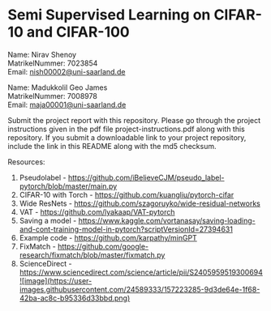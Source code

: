 # Semi Supervised Learning on CIFAR-10 and CIFAR-100
Name: Nirav Shenoy <br>
MatrikelNummer: 7023854 <br>
Email: nish00002@uni-saarland.de <br>
  
Name: Madukkolil Geo James <br>
MatrikelNummer: 7008978 <br>
Email: maja00001@uni-saarland.de <br>

Submit the project report with this repository.
Please go through the project instructions given in the pdf file
project-instructions.pdf along with this repository. If you submit a 
downloadable link to your project repository, include the link in this
README along with the md5 checksum.

Resources:
1. Pseudolabel - https://github.com/iBelieveCJM/pseudo_label-pytorch/blob/master/main.py
2. CIFAR-10 with Torch - https://github.com/kuangliu/pytorch-cifar
3. Wide ResNets - https://github.com/szagoruyko/wide-residual-networks
4. VAT - https://github.com/lyakaap/VAT-pytorch
5. Saving a model - https://www.kaggle.com/vortanasay/saving-loading-and-cont-training-model-in-pytorch?scriptVersionId=27394631
6. Example code - https://github.com/karpathy/minGPT
7. FixMatch - https://github.com/google-research/fixmatch/blob/master/fixmatch.py
8. ScienceDirect - https://www.sciencedirect.com/science/article/pii/S2405959519300694![image](https://user-images.githubusercontent.com/24589333/157223285-9d3de64e-1f68-42ba-ac8c-b95336d33bbd.png)
